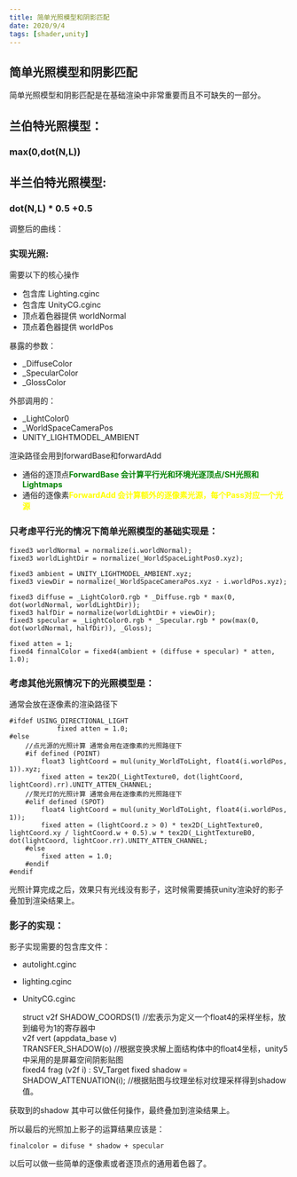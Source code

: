 ```yaml
---
title: 简单光照模型和阴影匹配
date: 2020/9/4
tags: [shader,unity]
---
```

<style type="text/css">
r {color:red; font-weight: 700;}
g {color:green;font-weight: 700;}
y {color:yellow;font-weight: 700;}
</style>

## 简单光照模型和阴影匹配

简单光照模型和阴影匹配是在基础渲染中非常重要而且不可缺失的一部分。

## 兰伯特光照模型：
### max(0,dot(N,L))

## 半兰伯特光照模型:
### dot(N,L) * 0.5 +0.5

调整后的曲线：

### 实现光照:

需要以下的核心操作
- 包含库 Lighting.cginc
- 包含库 UnityCG.cginc
- 顶点着色器提供 worldNormal
- 顶点着色器提供 worldPos

暴露的参数：
- _DiffuseColor
- _SpecularColor
- _GlossColor
  
外部调用的：
- _LightColor0
- _WorldSpaceCameraPos
- UNITY_LIGHTMODEL_AMBIENT

渲染路径会用到forwardBase和forwardAdd
- 通俗的逐顶点<g>ForwardBase 会计算平行光和环境光逐顶点/SH光照和Lightmaps</g>
- 通俗的逐像素<y>ForwardAdd 会计算额外的逐像素光源，每个Pass对应一个光源</y>

### 只考虑平行光的情况下简单光照模型的基础实现是：

    fixed3 worldNormal = normalize(i.worldNormal);
	fixed3 worldLightDir = normalize(_WorldSpaceLightPos0.xyz);

	fixed3 ambient = UNITY_LIGHTMODEL_AMBIENT.xyz;
    fixed3 viewDir = normalize(_WorldSpaceCameraPos.xyz - i.worldPos.xyz);

    fixed3 diffuse = _LightColor0.rgb * _Diffuse.rgb * max(0, dot(worldNormal, worldLightDir));	
    fixed3 halfDir = normalize(worldLightDir + viewDir);
    fixed3 specular = _LightColor0.rgb * _Specular.rgb * pow(max(0, dot(worldNormal, halfDir)), _Gloss);

    fixed atten = 1;
    fixed4 finnalColor = fixed4(ambient + (diffuse + specular) * atten, 1.0);

### 考虑其他光照情况下的光照模型是：
通常会放在逐像素的渲染路径下

    #ifdef USING_DIRECTIONAL_LIGHT
				fixed atten = 1.0;
	#else
        //点光源的光照计算 通常会用在逐像素的光照路径下
		#if defined (POINT)
	        float3 lightCoord = mul(unity_WorldToLight, float4(i.worldPos, 1)).xyz;
	        fixed atten = tex2D(_LightTexture0, dot(lightCoord, lightCoord).rr).UNITY_ATTEN_CHANNEL;
        //聚光灯的光照计算 通常会用在逐像素的光照路径下
	    #elif defined (SPOT)
	        float4 lightCoord = mul(unity_WorldToLight, float4(i.worldPos, 1));
	        fixed atten = (lightCoord.z > 0) * tex2D(_LightTexture0, lightCoord.xy / lightCoord.w + 0.5).w * tex2D(_LightTextureB0, dot(lightCoord, lightCoor.rr).UNITY_ATTEN_CHANNEL;
	    #else
	        fixed atten = 1.0;
	    #endif
	#endif

光照计算完成之后，效果只有光线没有影子，这时候需要捕获unity渲染好的影子叠加到渲染结果上。

### 影子的实现：
影子实现需要的包含库文件：
- autolight.cginc
- lighting.cginc
- UnityCG.cginc


    struct v2f
    SHADOW_COORDS(1)    //宏表示为定义一个float4的采样坐标，放到编号为1的寄存器中       
    v2f vert (appdata_base v)           
    TRANSFER_SHADOW(o)  //根据变换求解上面结构体中的float4坐标，unity5中采用的是屏幕空间阴影贴图        
    fixed4 frag (v2f i) : SV_Target
    fixed shadow = SHADOW_ATTENUATION(i); //根据贴图与纹理坐标对纹理采样得到shadow值。
            
获取到的shadow 其中可以做任何操作，最终叠加到渲染结果上。

所以最后的光照加上影子的运算结果应该是：

    finalcolor = difuse * shadow + specular
        
以后可以做一些简单的逐像素或者逐顶点的通用着色器了。